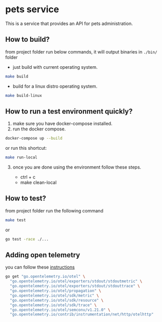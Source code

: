 # pets service

This is a service that provides an API for pets administration.

## How to build?

from project folder run below commands, it will output binaries in `./bin/` folder

* just build with current operating system.
```sh
make build
```

* build for a linux distro operating system.
```sh
make build-linux
```

## How to run a test environment quickly?

1. make sure you have docker-compose installed.
2. run the docker compose.
```sh
docker-compose up --build
```

or run this shortcut:

```sh
make run-local
```

3. once you are done using the environment follow these steps.

    * ctrl + c
    * make clean-local

## How to test?

from project folder run the following command

```sh
make test
```

or 

```sh
go test -race ./...
```

## Adding open telemetry

you can follow these [instructions](https://opentelemetry.io/docs/instrumentation/go/getting-started/)

```sh
go get "go.opentelemetry.io/otel" \
  "go.opentelemetry.io/otel/exporters/stdout/stdoutmetric" \
  "go.opentelemetry.io/otel/exporters/stdout/stdouttrace" \
  "go.opentelemetry.io/otel/propagation" \
  "go.opentelemetry.io/otel/sdk/metric" \
  "go.opentelemetry.io/otel/sdk/resource" \
  "go.opentelemetry.io/otel/sdk/trace" \
  "go.opentelemetry.io/otel/semconv/v1.21.0" \
  "go.opentelemetry.io/contrib/instrumentation/net/http/otelhttp"
```
